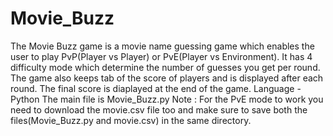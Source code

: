 # Movie_Buzz
  
The Movie Buzz game is a movie name guessing game which enables the user to play PvP(Player vs Player) or PvE(Player vs Environment). It has 4 difficulty mode which determine the 
number of guesses you get per round. The game also keeps tab of the score of players and is displayed after each round. The final score is diaplayed at the end of the game. 
Language - Python
The main file is Movie_Buzz.py
Note : For the PvE mode to work you need to download the movie.csv file too and make sure to save both the files(Movie_Buzz.py and movie.csv) in the same directory.
